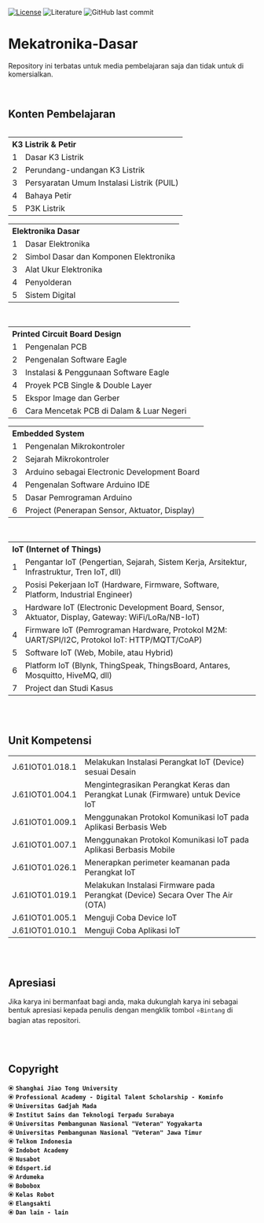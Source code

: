 [![License](https://img.shields.io/badge/License-BSD%203--Clause-blue.svg?logo=github&color=%23F7DF1E)](https://opensource.org/licenses/BSD-3-Clause)
![Literature](https://img.shields.io/badge/Literature-Basic%20Mechatronics-light.svg?style=flat&logo=espressif&logoColor=white&color=%23F7DF1E)
![GitHub last commit](https://img.shields.io/github/last-commit/devancakra/Mekatronika-Dasar)

# Mekatronika-Dasar
Repository ini terbatas untuk media pembelajaran saja dan tidak untuk di komersialkan.

<br>

## Konten Pembelajaran

<div id="content-1" align="center">
<table align="left">
<tr>
<th colspan="2" align="left">K3 Listrik & Petir</th>
</tr>
<tr>
<td>1</td>
<td>Dasar K3 Listrik</td>
</tr>
<tr>
<td>2</td>
<td>Perundang-undangan K3 Listrik</td>
</tr>
<tr>
<td>3</td>
<td>Persyaratan Umum Instalasi Listrik (PUIL)</td>
</tr>
<tr>
<td>4</td>
<td>Bahaya Petir</td>
</tr>
<tr>
<td>5</td>
<td>P3K Listrik</td>
</tr>
</table>
  
<table>
<tr>
<th colspan="2" align="left">Elektronika Dasar</th>
</tr>
<tr>
<td>1</td>
<td>Dasar Elektronika</td>
</tr>
<tr>
<td>2</td>
<td>Simbol Dasar dan Komponen Elektronika</td>
</tr>
<tr>
<td>3</td>
<td>Alat Ukur Elektronika</td>
</tr>
<tr>
<td>4</td>
<td>Penyolderan</td>
</tr>
<tr>
<td>5</td>
<td>Sistem Digital</td>
</tr>
</table>
</div>

<br>

<div id="content-2" align="center">
<table align="left">
<tr>
<th colspan="2" align="left">Printed Circuit Board Design</th>
</tr>
<tr>
<td>1</td>
<td>Pengenalan PCB</td>
</tr>
<tr>
<td>2</td>
<td>Pengenalan Software Eagle</td>
</tr>
<tr>
<td>3</td>
<td>Instalasi & Penggunaan Software Eagle</td>
</tr>
<tr>
<td>4</td>
<td>Proyek PCB Single & Double Layer</td>
</tr>
<tr>
<td>5</td>
<td>Ekspor Image dan Gerber</td>
</tr>
<tr>
<td>6</td>
<td>Cara Mencetak PCB di Dalam & Luar Negeri</td>
</tr>
</table>
  
<table>
<tr>
<th colspan="2" align="left">Embedded System</th>
</tr>
<tr>
<td>1</td>
<td>Pengenalan Mikrokontroler</td>
</tr>
<tr>
<td>2</td>
<td>Sejarah Mikrokontroler</td>
</tr>
<tr>
<td>3</td>
<td>Arduino sebagai Electronic Development Board</td>
</tr>
<tr>
<td>4</td>
<td>Pengenalan Software Arduino IDE</td>
</tr>
<tr>
<td>5</td>
<td>Dasar Pemrograman Arduino</td>
</tr>
<tr>
<td rowspan="2">6</td>
<td rowspan="1">Project (Penerapan Sensor, Aktuator, Display)</td>
</tr>
</table>
</div>

<br>

<table>
<tr>
<th colspan="2" align="left">IoT (Internet of Things)</th>
</tr>
<tr>
<td>1</td>
<td>Pengantar IoT (Pengertian, Sejarah, Sistem Kerja, Arsitektur, Infrastruktur, Tren IoT, dll)</td>
</tr>
<tr>
<td>2</td>
<td>Posisi Pekerjaan IoT (Hardware, Firmware, Software, Platform, Industrial Engineer)</td>
</tr>
<tr>
<td>3</td>
<td>Hardware IoT (Electronic Development Board, Sensor, Aktuator, Display, Gateway: WiFi/LoRa/NB-IoT)</td>
</tr>
<tr>
<td>4</td>
<td>Firmware IoT (Pemrograman Hardware, Protokol M2M: UART/SPI/I2C, Protokol IoT: HTTP/MQTT/CoAP)</td>
</tr>
<tr>
<td>5</td>
<td>Software IoT (Web, Mobile, atau Hybrid)</td>
</tr>
<tr>
<td>6</td>
<td>Platform IoT (Blynk, ThingSpeak, ThingsBoard, Antares, Mosquitto, HiveMQ, dll)</td>
</tr>
<tr>
<td>7</td>
<td>Project dan Studi Kasus</td>
</tr>
</table>

<br><br>

## Unit Kompetensi
<table>
<tr>
<td>J.61IOT01.018.1</td>
<td>Melakukan Instalasi Perangkat IoT (Device) sesuai Desain</td>
</tr>
<tr>
<td>J.61IOT01.004.1</td>
<td>Mengintegrasikan Perangkat Keras dan Perangkat Lunak (Firmware) untuk Device IoT</td>
</tr>
<tr>
<td>J.61IOT01.009.1</td>
<td>Menggunakan Protokol Komunikasi IoT pada Aplikasi Berbasis Web</td>
</tr>
<tr>
<td>J.61IOT01.007.1</td>
<td>Menggunakan Protokol Komunikasi IoT pada Aplikasi Berbasis Mobile</td>
</tr>
<tr>
<td>J.61IOT01.026.1</td>
<td>Menerapkan perimeter keamanan pada Perangkat IoT</td>
</tr>
<tr>
<td>J.61IOT01.019.1</td>
<td>Melakukan Instalasi Firmware pada Perangkat (Device) Secara Over The Air (OTA)</td>
</tr>
<tr>
<td>J.61IOT01.005.1</td>
<td>Menguji Coba Device IoT</td>
</tr>
<tr>
<td>J.61IOT01.010.1</td>
<td>Menguji Coba Aplikasi IoT</td>
</tr>
</table>

<br><br>
## Apresiasi
Jika karya ini bermanfaat bagi anda, maka dukunglah karya ini sebagai bentuk apresiasi kepada penulis dengan mengklik tombol ``` ⭐Bintang ``` di bagian atas repositori.

<br><br>

## Copyright
⦿ <strong>``` Shanghai Jiao Tong University ```</strong><br>
⦿ <strong>``` Professional Academy - Digital Talent Scholarship - Kominfo ```</strong><br>
⦿ <strong>``` Universitas Gadjah Mada ```</strong><br>
⦿ <strong>``` Institut Sains dan Teknologi Terpadu Surabaya ```</strong><br>
⦿ <strong>``` Universitas Pembangunan Nasional "Veteran" Yogyakarta ```</strong><br>
⦿ <strong>``` Universitas Pembangunan Nasional "Veteran" Jawa Timur ```</strong><br>
⦿ <strong>``` Telkom Indonesia ```</strong><br>
⦿ <strong>``` Indobot Academy ```</strong><br>
⦿ <strong>``` Nusabot ```</strong><br>
⦿ <strong>``` Edspert.id ```</strong><br>
⦿ <strong>``` Ardumeka ```</strong><br>
⦿ <strong>``` Bobobox ```</strong><br>
⦿ <strong>``` Kelas Robot ```</strong><br>
⦿ <strong>``` Elangsakti ```</strong><br>
⦿ <strong>``` Dan lain - lain ```</strong><br>
